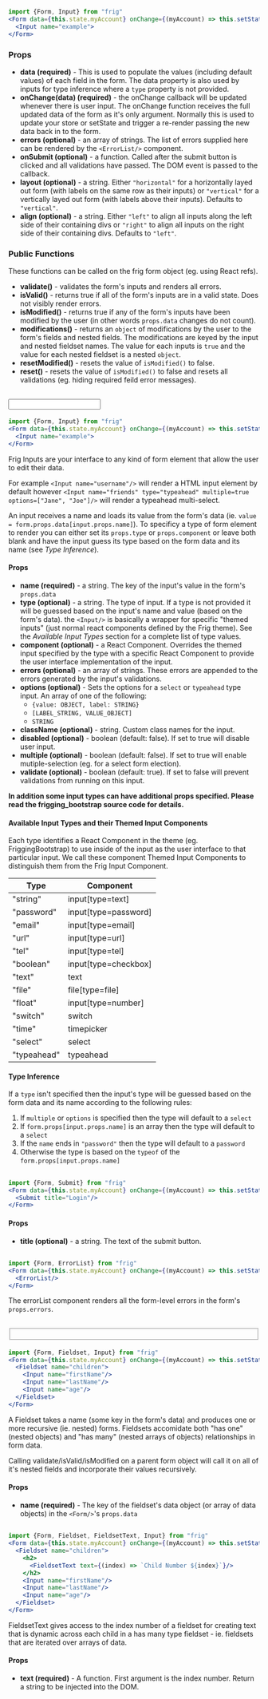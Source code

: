 ## <Form/>

```jsx
import {Form, Input} from "frig"
<Form data={this.state.myAccount} onChange={(myAccount) => this.setState({myAccount})}>
  <Input name="example">
</Form>
```

### Props

* **data (required)** - This is used to populate the values (including default values) of each field in the form. The data property is also used by inputs for type inference where a `type` property is not provided.
* **onChange(data) (required)** - the onChange callback will be updated whenever there is user input. The onChange function receives the full updated data of the form as it's only argument. Normally this is used to update your store or setState and trigger a re-render passing the new data back in to the form.
* **errors (optional)** - an array of strings. The list of errors supplied here can be rendered by the `<ErrorList/>` component.
* **onSubmit (optional)** - a function. Called after the submit button is clicked and all validations have passed. The DOM event is passed to the callback.
* **layout (optional)**  - a string. Either `"horizontal"` for a horizontally layed out form (with labels on the same row as their inputs) or `"vertical"` for a vertically layed out form (with labels above their inputs). Defaults to `"vertical"`.
* **align (optional)** - a string. Either `"left"` to align all inputs along the left side of their containing divs or `"right"` to align all inputs on the right side of their containing divs. Defaults to `"left"`.

### Public Functions

These functions can be called on the frig form object (eg. using React refs).

* **validate()** - validates the form's inputs and renders all errors.
* **isValid()** - returns true if all of the form's inputs are in a valid state. Does not visibly render errors.
* **isModified()** - returns true if any of the form's inputs have been modified by the user (in other words `props.data` changes do not count).
* **modifications()** - returns an `object` of modifications by the user to the form's fields and nested fields. The modifications are keyed by the input and nested fieldset names. The value for each inputs is `true` and the value for each nested fieldset is a nested `object`.
* **resetModified()** - resets the value of `isModified()` to false.
* **reset()** - resets the value of `isModified()` to false and resets all validations (eg. hiding required feild error messages).

## <Input/>

```jsx
import {Form, Input} from "frig"
<Form data={this.state.myAccount} onChange={(myAccount) => this.setState({myAccount})}>
  <Input name="example">
</Form>
```

Frig Inputs are your interface to any kind of form element that allow the user to edit their data.

For example `<Input name="username"/>` will render a HTML input element by default however `<Input name="friends" type="typeahead" multiple=true options=["Jane", "Joe"]/>` will render a typeahead multi-select.

An input receives a name and loads its value from the form's data (ie. `value = form.props.data[input.props.name]`). To specificy a type of form element to render you can either set its `props.type` or `props.component` or leave both blank and have the input guess its type based on the form data and its name (see *Type Inference*).

#### Props
* **name (required)** - a string. The key of the input's value in the form's `props.data`
* **type (optional)** - a string. The type of input. If a type is not provided it will be guessed based on the input's name and value (based on the form's data). the `<Input/>` is basically a wrapper for specific "themed inputs" (just normal react components defined by the Frig theme). See the *Available Input Types* section for a complete list of type values.
* **component (optional)** - a React Component. Overrides the themed input specified by the type with a specific React Component to provide the user interface implementation of the input.
* **errors (optional)** - an array of strings. These errors are appended to the errors generated by the input's validations.
* **options (optional)** - Sets the options for a `select` or `typeahead` type input. An array of one of the following:
    * `{value: OBJECT, label: STRING}`
    * `[LABEL_STRING, VALUE_OBJECT]`
    * `STRING`
* **className (optional)** - string. Custom class names for the input.
* **disabled (optional)** - boolean (default: false). If set to true will disable user input.
* **multiple (optional)** - boolean (default: false). If set to true will enable mutiple-selection (eg. for a select form election).
* **validate (optional)** - boolean (default: true). If set to false will prevent validations from running on this input.

**In addition some input types can have additional props specified. Please read the frigging_bootstrap source code for details.**

#### Available Input Types and their Themed Input Components

Each type identifies a React Component in the theme (eg. FriggingBootstrap) to use inside of the input as the user interface to that particular input. We call these component Themed Input Components to distinguish them from the Frig Input Component.

| Type            | Component              |
|---------------- | ---------------------- |
|"string"         | input[type=text]       |
|"password"       | input[type=password]   |
|"email"          | input[type=email]      |
|"url"            | input[type=url]        |
|"tel"            | input[type=tel]        |
|"boolean"        | input[type=checkbox]   |
|"text"           | text                   |
|"file"           | file[type=file]        |
|"float"          | input[type=number]     |
|"switch"         | switch                 |
|"time"           | timepicker             |
|"select"         | select                 |
|"typeahead"      | typeahead              |


#### Type Inference

If a `type` isn't specified then the input's type will be guessed based on the form data and its name according to the following rules:

1. If `multiple` or `options` is specified then the type will default to a `select`
2. If `form.props[input.props.name]` is an array then the type will default to a `select`
3. If the `name` ends in `"password"` then the type will default to a `password`
4. Otherwise the type is based on the `typeof` of the `form.props[input.props.name]`

## <Submit/>

```jsx
import {Form, Submit} from "frig"
<Form data={this.state.myAccount} onChange={(myAccount) => this.setState({myAccount})}>
  <Submit title="Login"/>
</Form>
```

#### Props
* **title (optional)** - a string. The text of the submit button.

## <ErrorList/>

```jsx
import {Form, ErrorList} from "frig"
<Form data={this.state.myAccount} onChange={(myAccount) => this.setState({myAccount})}>
  <ErrorList/>
</Form>
```

The errorList component renders all the form-level errors in the form's `props.errors`.

## <Fieldset/>

```jsx
import {Form, Fieldset, Input} from "frig"
<Form data={this.state.myAccount} onChange={(myAccount) => this.setState({myAccount})}>
  <Fieldset name="children">
    <Input name="firstName"/>
    <Input name="lastName"/>
    <Input name="age"/>
  </Fieldset>
</Form>
```

A Fieldset takes a name (some key in the form's data) and produces one or more recursive (ie. nested) forms. Fieldsets accomidate both "has one" (nested objects) and "has many" (nested arrays of objects) relationships in form data.

Calling validate/isValid/isModified on a parent form object will call it on all of it's nested fields and incorporate their values recursively.

#### Props
* **name (required)** - The key of the fieldset's data object (or array of data objects) in the `<Form/>`'s `props.data`

## <FieldsetText/>

```jsx
import {Form, Fieldset, FieldsetText, Input} from "frig"
<Form data={this.state.myAccount} onChange={(myAccount) => this.setState({myAccount})}>
  <Fieldset name="children">
    <h2>
      <FieldsetText text={(index) => `Child Number ${index}`}/>
    </h2>
    <Input name="firstName"/>
    <Input name="lastName"/>
    <Input name="age"/>
  </Fieldset>
</Form>
```

FieldsetText gives access to the index number of a fieldset for creating text that is dynamic across each child in a has many type fieldset - ie. fieldsets that are iterated over arrays of data.

#### Props
* **text (required)** - A function. First argument is the index number. Return a string to be injected into the DOM.
